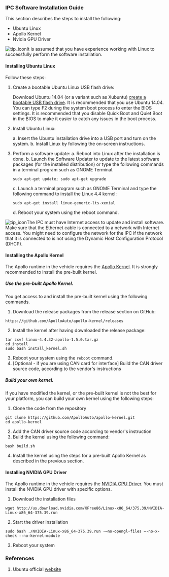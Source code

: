 ### IPC Software Installation Guide

This section describes the steps to install the following:

- Ubuntu Linux
- Apollo Kernel
- Nvidia GPU Driver

![tip_icon](images/tip_icon.png)It is assumed that you have experience working with Linux to successfully perform the software installation.

#### Installing Ubuntu Linux

Follow these steps:

1. Create a bootable Ubuntu Linux USB flash drive:

   Download Ubuntu 14.04 (or a variant such as Xubuntu) [create a bootable USB flash drive](https://tutorials.ubuntu.com/tutorial/tutorial-create-a-usb-stick-on-ubuntu#0). It is recommended that you use Ubuntu 14.04. You can type F2 during the system boot process to enter the BIOS settings. It is recommended that you disable Quick Boot and Quiet Boot in the BIOS to make it easier to catch any issues in the boot process.

2. Install Ubuntu Linux:

   a.   Insert the Ubuntu installation drive into a USB port and turn on the system.
   b.   Install Linux by following the on-screen instructions.

3. Perform a software update:
   a.   Reboot into Linux after the installation is done.
   b.   Launch the Software Updater to update to the latest software packages (for the installed distribution) or type the following commands in a terminal program such as GNOME Terminal.

   ```shell
   sudo apt-get update; sudo apt-get upgrade
   ```

   c. Launch a terminal program such as GNOME Terminal and type the following command to install the Linux 4.4 kernel:

   ```shell
   sudo apt-get install linux-generic-lts-xenial
   ```
   d. Reboot your system using the reboot command.
   
![tip_icon](images/tip_icon.png)The IPC must have Internet access to update and install software. Make sure that the Ethernet cable is connected to a network with Internet access. You might need to configure the network for the IPC if the network that it is connected to is not using the Dynamic Host Configuration Protocol (DHCP).

#### Installing the Apollo Kernel

The Apollo runtime in the vehicle requires the [Apollo Kernel](https://github.com/ApolloAuto/apollo-kernel). It is strongly recommended to install the pre-built kernel.

##### Use the pre-built Apollo Kernel.

You get access to and install the pre-built kernel using the following commands.

1. Download the release packages from the release section on GitHub:

```
https://github.com/ApolloAuto/apollo-kernel/releases
```

2. Install the kernel after having downloaded the release package:

```
tar zxvf linux-4.4.32-apollo-1.5.0.tar.gz
cd install
sudo bash install_kernel.sh
```

3. Reboot your system using the `reboot` command.
4. [Optional - if you are using CAN card for interface] Build the CAN driver source code, according to the vendor's instructions

##### Build your own kernel.

If you have modified the kernel, or the pre-built kernel is not the best for your platform, you can build your own kernel using the following steps:

1. Clone the code from the repository

```
git clone https://github.com/ApolloAuto/apollo-kernel.git
cd apollo-kernel
```

2. Add the CAN driver source code according to vendor's instruction
3. Build the kernel using the following command:

```
bash build.sh
```

4. Install the kernel using the steps for a pre-built Apollo Kernel as described in the previous section.

#### Installing NVIDIA GPU Driver

The Apollo runtime in the vehicle requires the [NVIDIA GPU Driver](http://www.nvidia.com/download/driverResults.aspx/114708/en-us). You must install the NVIDIA GPU driver with specific options.

1. Download the installation files

```
wget http://us.download.nvidia.com/XFree86/Linux-x86_64/375.39/NVIDIA-Linux-x86_64-375.39.run
```

2. Start the driver installation

```
sudo bash ./NVIDIA-Linux-x86_64-375.39.run -–no-opengl-files –-no-x-check --no-kernel-module
```
3. Reboot your system
### References

1. Ubuntu official [website](https://www.ubuntu.com/desktop)
